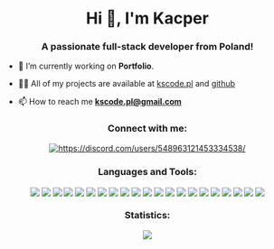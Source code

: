 <h1 align="center">Hi 👋, I'm Kacper</h1>
<h3 align="center">A passionate full-stack developer from Poland!</h3>

- 🔭 I’m currently working on **Portfolio**.
- 👨‍💻 All of my projects are available at <a href="https://kscode.pl" target="_blank">kscode.pl</a> and <a href="https://github.com/NexON39?tab=repositories" target="_blank">github</a>

- 📫 How to reach me **kscode.pl@gmail.com**

<h3 align="center">Connect with me:</h3>
<p align="center">
<a href="https://discord.gg/https://discord.com/users/548963121453334538/" target="blank"><img align="center" src="https://img.shields.io/badge/Discord-5865F2?style=for-the-badge&logo=discord&logoColor=white" alt="https://discord.com/users/548963121453334538/" /></a>
</p>
<h3 align="center">Languages and Tools:</h3>
<p align="center">
  <img align="center" src="https://img.shields.io/badge/C%2B%2B-00599C?style=for-the-badge&logo=c%2B%2B&logoColor=white"/>
  <img align="center" src="https://img.shields.io/badge/CSS3-1572B6?style=for-the-badge&logo=css3&logoColor=white"/>
  <img align="center" src="https://img.shields.io/badge/HTML5-E34F26?style=for-the-badge&logo=html5&logoColor=white"/>
  <img align="center" src="https://img.shields.io/badge/PHP-777BB4?style=for-the-badge&logo=php&logoColor=white"/>
  <img align="center" src="https://img.shields.io/badge/JavaScript-323330?style=for-the-badge&logo=javascript&logoColor=F7DF1E"/>
  <img align="center" src="https://img.shields.io/badge/json-5E5C5C?style=for-the-badge&logo=json&logoColor=white"/>
  <img align="center" src="https://img.shields.io/badge/MySQL-005C84?style=for-the-badge&logo=mysql&logoColor=white"/>
  <img align="center" src="https://img.shields.io/badge/Chart.js-FF6384?style=for-the-badge&logo=chartdotjs&logoColor=white"/>
  <img align="center" src="https://img.shields.io/badge/jQuery-0769AD?style=for-the-badge&logo=jquery&logoColor=white"/>
  <img align="center" src="https://img.shields.io/badge/Linux-FCC624?style=for-the-badge&logo=linux&logoColor=black"/>
  <img align="center" src="https://img.shields.io/badge/Apache-D22128?style=for-the-badge&logo=Apache&logoColor=white"/>
  <img align="center" src="https://img.shields.io/badge/Visual_Studio_Code-0078D4?style=for-the-badge&logo=visual%20studio%20code&logoColor=white"/>
  <img align="center" src="https://img.shields.io/badge/GIT-E44C30?style=for-the-badge&logo=git&logoColor=white"/>
  <img align="center" src="https://img.shields.io/badge/Laravel-FF2D20?style=for-the-badge&logo=laravel&logoColor=white"/>
  <img align="center" src="https://img.shields.io/badge/connect-%2300843e.svg?style=for-the-badge&logo=symfony&logoColor=white"/>
  <img align="center" src="https://img.shields.io/badge/Ubuntu-E95420?style=for-the-badge&logo=ubuntu&logoColor=white"/>
  <img align="center" src="https://img.shields.io/badge/Python-14354C?style=for-the-badge&logo=python&logoColor=white"/>
  <img align="center" src="https://img.shields.io/badge/PyCharm-000000.svg?&style=for-the-badge&logo=PyCharm&logoColor=white"/>
  <img align="center" src="http://img.shields.io/badge/-PHPStorm-181717?style=for-the-badge&logo=phpstorm&logoColor=white"/>
  <img align="center" src="https://img.shields.io/badge/Jira-0052CC?style=for-the-badge&logo=Jira&logoColor=white"/>
  <img align="center" src="https://img.shields.io/badge/TeamCity-000000?style=for-the-badge&logo=TeamCity&logoColor=white"/>
</p>
<h3 align="center">Statistics:</h3>
<p align="center">
<img align="center" src="https://github-readme-stats.vercel.app/api?username=NexON39&show_icons=true&theme=tokyonight&cardType=github"/>
</p>

